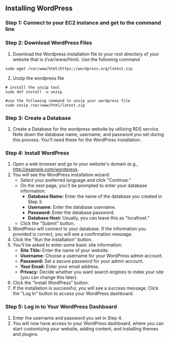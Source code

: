 ## Installing WordPress

### Step 1: Connect to your EC2 instance and get to the command line

### Step 2: Download WordPress Files

1. Download the Wordpress installation file to your root directory of your website that is (/var/www/html). Use the following command 

```
sudo wget /var/www/html/https://wordpress.org/latest.zip

```

2. Unzip the wordpress file 

```
# install the unzip tool 
sudo dnf install -u unzip 

#use the following command to unzip your wordpress file
sudo unzip /var/www/html/latest.zip

```

### Step 3: Create a Database

1. Create a Database for the wordpress website by utilizing RDS service.  Note down the database name, username, and password you set during this process. You'll need these for the WordPress installation.

### Step 4: Install WordPress

1. Open a web browser and go to your website's domain (e.g., http://example.com/wordpress.
2. You will see the WordPress installation wizard:
   - Select your preferred language and click "Continue."
   - On the next page, you'll be prompted to enter your database information:
     - **Database Name:** Enter the name of the database you created in Step 3.
     - **Username:** Enter the database username.
     - **Password:** Enter the database password.
     - **Database Host:** Usually, you can leave this as "localhost."
   - Click the "Submit" button.
3. WordPress will connect to your database. If the information you provided is correct, you will see a confirmation message.
4. Click the "Run the installation" button.
5. You'll be asked to enter some basic site information:
   - **Site Title:** Enter the name of your website.
   - **Username:** Choose a username for your WordPress admin account.
   - **Password:** Set a secure password for your admin account.
   - **Your Email:** Enter your email address.
   - **Privacy:** Decide whether you want search engines to index your site (you can change this later).
6. Click the "Install WordPress" button.
7. If the installation is successful, you will see a success message. Click the "Log In" button to access your WordPress dashboard.

### Step 5: Log in to Your WordPress Dashboard

1. Enter the username and password you set in Step 4.
2. You will now have access to your WordPress dashboard, where you can start customizing your website, adding content, and installing themes and plugins.

